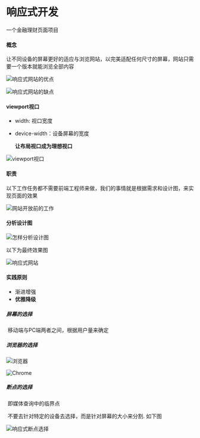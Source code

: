 # 响应式开发
一个金融理财页面项目


#### 概念

让不同设备的屏幕更好的适应与浏览网站，以完美适配任何尺寸的屏幕，网站只需要一个版本就能浏览全部内容

![响应式网站的优点](F:\PROJECT\响应式网站的优点.png)

![响应式网站的缺点](F:\PROJECT\响应式网站的缺点.png)



#### viewport视口

- width: 视口宽度
- device-width：设备屏幕的宽度

   **让布局视口成为理想视口**

![viewport视口](F:\PROJECT\viewport视口.png)



#### 职责

以下工作任务都不需要前端工程师来做，我们的事情就是根据需求和设计图，来实现页面的效果

![网站开放前的工作](F:\PROJECT\网站开放前的工作.png)



#### 分析设计图

![怎样分析设计图](F:\PROJECT\怎样分析设计图.png)

以下为最终效果图

![响应式网站](F:\PROJECT\响应式网站.png)



#### 实践原则

- 渐进增强
- **优雅降级**

#####   屏幕的选择

​	移动端与PC端两者之间，根据用户量来确定

#####   浏览器的选择

![浏览器](F:\PROJECT\浏览器.png)

![Chrome](F:\PROJECT\Chrome.png)

##### 断点的选择

​	即媒体查询中的临界点

​	不要去针对特定的设备去选择，而是针对屏幕的大小来分割.  如下图

![响应式断点选择](F:\PROJECT\响应式断点选择.png)



